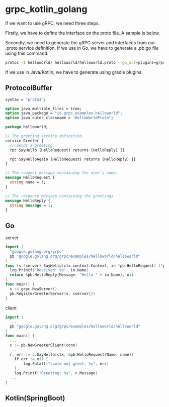 # grpc_kotlin_golang

If we want to use gRPC, we need three steps. 

Firstly, we have to define the interface on the proto file. A sample is below.

Secondly, we need to generate the gRPC server and interfaces from our .proto service definition. If we use in Go, we have to generate a .pb.go file using this command.

```sh
protoc -I helloworld/ helloworld/helloworld.proto --go_out=plugins=grpc:helloworld
```

If we use in Java/Kotlin, we have to generate using gradle plugins.

## ProtocolBuffer

```proto
syntax = "proto3";

option java_multiple_files = true;
option java_package = "io.grpc.examples.helloworld";
option java_outer_classname = "HelloWorldProto";

package helloworld;

// The greeting service definition.
service Greeter {
  // Sends a greeting
  rpc SayHello (HelloRequest) returns (HelloReply) {}

  rpc SayHelloAgain (HelloRequest) returns (HelloReply) {}
}

// The request message containing the user's name.
message HelloRequest {
  string name = 1;
}

// The response message containing the greetings
message HelloReply {
  string message = 1;
}

```

## Go

server

```go
import (
  "google.golang.org/grpc"
  pb "google.golang.org/grpc/examples/helloworld/helloworld"
)
func (s *server) SayHello(ctx context.Context, in *pb.HelloRequest) (*pb.HelloReply, error) {
  log.Printf("Received: %v", in.Name)
  return &pb.HelloReply{Message: "Hello " + in.Name}, nil
}
func main() {
  s := grpc.NewServer()
  pb.RegisterGreeterServer(s, &server{})
}
```

client

```go
import (
  ...
  pb "google.golang.org/grpc/examples/helloworld/helloworld"
)
func main() {
  ...
  c := pb.NewGreeterClient(conn)
  ...
  r, err := c.SayHello(ctx, &pb.HelloRequest{Name: name})
	if err != nil {
		log.Fatalf("could not greet: %v", err)
	}
	log.Printf("Greeting: %s", r.Message)
  ...
}
```

## Kotlin(SpringBoot)

